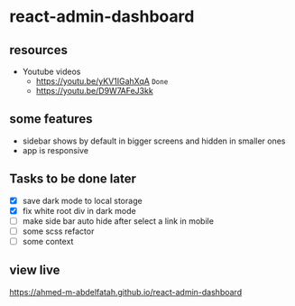 # react-admin-dashboard

## resources

- Youtube videos
  - https://youtu.be/yKV1IGahXqA `Done`
  - https://youtu.be/D9W7AFeJ3kk

## some features

- sidebar shows by default in bigger screens and hidden in smaller ones
- app is responsive

## Tasks to be done later

- [x] save dark mode to local storage
- [x] fix white root div in dark mode
- [ ] make side bar auto hide after select a link in mobile
- [ ] some scss refactor
- [ ] some context

## view live

https://ahmed-m-abdelfatah.github.io/react-admin-dashboard

